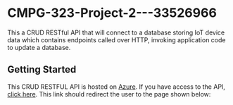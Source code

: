 # CMPG-323-Project-2---33526966
This a CRUD RESTful API that will connect to a database storing IoT device data which contains endpoints called over HTTP, invoking application code to update a database. 

## Getting Started
This CRUD RESTFUL API is hosted on [Azure](https://azure.com). If you have access to the API, [click here](https://apiproject2.azurewebsites.net/swagger/index.html). This link should redirect the user to the page shown below:




